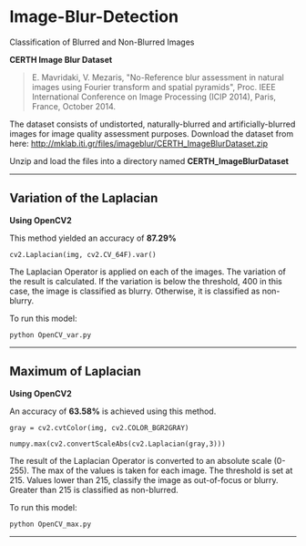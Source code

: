 # Image-Blur-Detection
Classification of Blurred and Non-Blurred Images  

**CERTH Image Blur Dataset**


> E. Mavridaki, V. Mezaris, "No-Reference blur assessment in natural images using Fourier transform and spatial pyramids", Proc. IEEE International Conference on Image Processing (ICIP 2014), Paris, France, October 2014.


The dataset consists of undistorted, naturally-blurred and artificially-blurred images for image quality
assessment purposes.
Download the dataset from here:
http://mklab.iti.gr/files/imageblur/CERTH_ImageBlurDataset.zip

Unzip and load the files into a directory named **CERTH_ImageBlurDataset**



---

## Variation of the Laplacian
**Using OpenCV2**

This method yielded an accuracy of **87.29%**

`cv2.Laplacian(img, cv2.CV_64F).var()`

The Laplacian Operator is applied on each of the images. 
The variation of the result is calculated.
If the variation is below the threshold, 400 in this case, the image is classified as blurry.
Otherwise, it is classified as non-blurry.


To run this model:

`python OpenCV_var.py`



---

## Maximum of Laplacian
**Using OpenCV2**

An accuracy of **63.58%** is achieved using this method.

`gray = cv2.cvtColor(img, cv2.COLOR_BGR2GRAY) `

`numpy.max(cv2.convertScaleAbs(cv2.Laplacian(gray,3)))`


The result of the Laplacian Operator is converted to an absolute scale (0-255).
The max of the values is taken for each image.
The threshold is set at 215. Values lower than 215, classify the image as out-of-focus or blurry.
Greater than 215 is classified as non-blurred.

To run this model:

`python OpenCV_max.py` 


---
